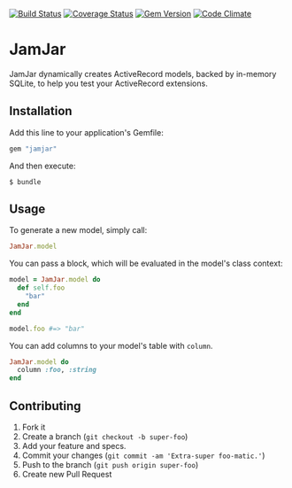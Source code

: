 [![Build Status](https://img.shields.io/travis/thomasfedb/jamjar.svg?style=flat-square)](https://travis-ci.org/thomasfedb/jamjar)
[![Coverage Status](https://img.shields.io/coveralls/thomasfedb/jamjar.svg?style=flat-square)](https://coveralls.io/r/thomasfedb/jamjar?branch=master)
[![Gem Version](https://img.shields.io/gem/v/jamjar.svg?style=flat-square)](http://rubygems.org/gems/jamjar)
[![Code Climate](https://img.shields.io/codeclimate/github/thomasfedb/jamjar.svg?style=flat-square)](https://codeclimate.com/github/thomasfedb/jamjar)

# JamJar

JamJar dynamically creates ActiveRecord models, backed by in-memory SQLite, to help you test your ActiveRecord extensions.

## Installation

Add this line to your application's Gemfile:

```ruby
gem "jamjar"
```

And then execute:

    $ bundle

## Usage

To generate a new model, simply call:

```ruby
JamJar.model
```

You can pass a block, which will be evaluated in the model's class context:

```ruby
model = JamJar.model do
  def self.foo
    "bar"
  end
end

model.foo #=> "bar"
```

You can add columns to your model's table with `column`.

```ruby
JamJar.model do
  column :foo, :string
end
```

## Contributing

1. Fork it
2. Create a branch (`git checkout -b super-foo`)
3. Add your feature and specs.
4. Commit your changes (`git commit -am 'Extra-super foo-matic.'`)
5. Push to the branch (`git push origin super-foo`)
6. Create new Pull Request
